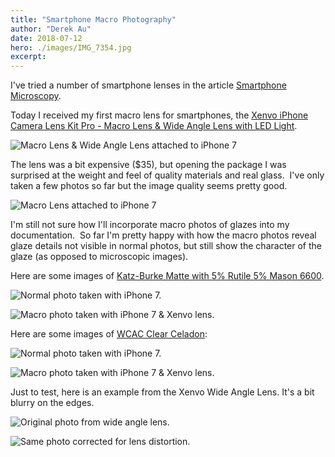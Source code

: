 ```yaml
---
title: "Smartphone Macro Photography"
author: "Derek Au"
date: 2018-07-12
hero: ./images/IMG_7354.jpg
excerpt: 
---
```


I've tried a number of smartphone lenses in the article [Smartphone Microscopy](http://www.derekau.net/2016/03/27/iphone-microscopy/).

Today I received my first macro lens for smartphones, the [Xenvo iPhone Camera Lens Kit Pro - Macro Lens & Wide Angle Lens with LED Light](https://www.amazon.com/gp/product/B01A6D2JVI/ref=oh_aui_detailpage_o00_s00?ie=UTF8&psc=1).

![Macro Lens & Wide Angle Lens attached to iPhone 7](./images/IMG_7354.jpg)

The lens was a bit expensive ($35), but opening the package I was surprised at the weight and feel of quality materials and real glass.  I've only taken a few photos so far but the image quality seems pretty good.

![Macro Lens attached to iPhone 7](./images/IMG_7360.jpg)

I'm still not sure how I'll incorporate macro photos of glazes into my documentation.  So far I'm pretty happy with how the macro photos reveal glaze details not visible in normal photos, but still show the character of the glaze (as opposed to microscopic images).

Here are some images of [Katz-Burke Matte with 5% Rutile 5% Mason 6600](https://glazy.org/recipes/20670).

![Normal photo taken with iPhone 7.](./images/IMG_1324.jpg)

![Macro photo taken with iPhone 7 & Xenvo lens.](./images/IMG_1339.jpg)

Here are some images of [WCAC Clear Celadon](https://glazy.org/recipes/20547):

![Normal photo taken with iPhone 7.](./images/IMG_1204.jpg)

![Macro photo taken with iPhone 7 & Xenvo lens.](./images/IMG_1356.jpg)

Just to test, here is an example from the Xenvo Wide Angle Lens. It's a bit blurry on the edges.

![Original photo from wide angle lens.](./images/IMG_1376_wide_nocorrect.jpg)

![Same photo corrected for lens distortion.](./images/IMG_1376_wide_correct.jpg)

